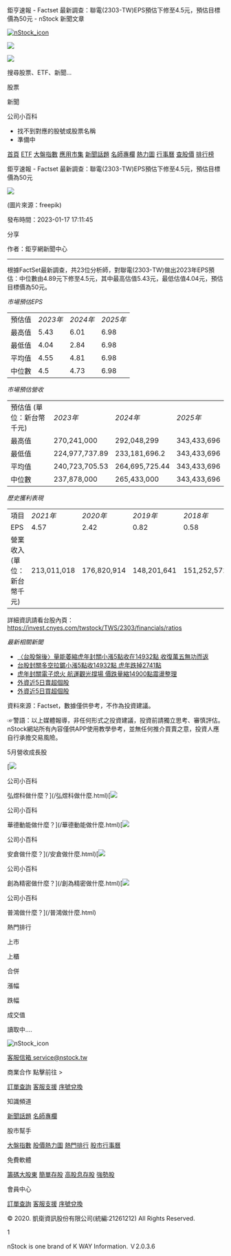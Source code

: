 鉅亨速報 - Factset 最新調查：聯電(2303-TW)EPS預估下修至4.5元，預估目標價為50元 - nStock 新聞文章


[![nStock_icon](/img/nStock_icon_2.png)](/)

![](/img/invalid-name@3x.png)

![](/img/invalid-name@3x.png)

搜尋股票、ETF、新聞...

股票

新聞

公司小百科

* 找不到對應的股號或股票名稱
* 準備中

[首頁](/) [ETF](/etf/) [大盤指數](/market_index/) [應用市集](/market/) [新聞話題](/news/) [名師專欄](/author/) [熱力圖](/market_index/heatmap) [行事曆](/calendar) [查股價](/chat_stock) [排行榜](/rank/)

鉅亨速報 - Factset 最新調查：聯電(2303-TW)EPS預估下修至4.5元，預估目標價為50元

![](https://storage.googleapis.com/nstock-cloud/stock_type_img/024/1.jpg)

(圖片來源：freepik)

發布時間：2023-01-17 17:11:45

分享

作者：鉅亨網新聞中心

---

 

根據FactSet最新調查，共23位分析師，對聯電(2303-TW)做出2023年EPS預估：中位數由4.89元下修至4.5元，其中最高估值5.43元，最低估值4.04元，預估目標價為50元。

*市場預估EPS*

|  |  |  |  |
| --- | --- | --- | --- |
| 預估值 | *2023年* | *2024年* | *2025年* |
| 最高值 | 5.43 | 6.01 | 6.98 |
| 最低值 | 4.04 | 2.84 | 6.98 |
| 平均值 | 4.55 | 4.81 | 6.98 |
| 中位數 | 4.5 | 4.73 | 6.98 |

*市場預估營收*

|  |  |  |  |
| --- | --- | --- | --- |
| 預估值 (單位：新台幣千元) | *2023年* | *2024年* | *2025年* |
| 最高值 | 270,241,000 | 292,048,299 | 343,433,696 |
| 最低值 | 224,977,737.89 | 233,181,696.2 | 343,433,696 |
| 平均值 | 240,723,705.53 | 264,695,725.44 | 343,433,696 |
| 中位數 | 237,878,000 | 265,433,000 | 343,433,696 |

*歷史獲利表現*

|  |  |  |  |  |
| --- | --- | --- | --- | --- |
| 項目 | *2021年* | *2020年* | *2019年* | *2018年* |
| EPS | 4.57 | 2.42 | 0.82 | 0.58 |
| 營業收入 (單位：新台幣千元) | 213,011,018 | 176,820,914 | 148,201,641 | 151,252,571 |

詳細資訊請看台股內頁：  
<https://invest.cnyes.com/twstock/TWS/2303/financials/ratios>

*最新相關新聞*

* [〈台股盤後〉量能萎縮虎年封關小漲5點收在14932點 收復萬五無功而返](https://news.cnyes.com/news/id/5065534)
* [台股封關多空拉鋸小漲5點收14932點 虎年跌掉2741點](https://news.cnyes.com/news/id/5065451)
* [虎年封關電子熄火 航運觀光撐場 價跌量縮14900點震盪整理](https://news.cnyes.com/news/id/5065198)
* [外資近5日賣超個股](https://news.cnyes.com/news/id/5065173)
* [外資近5日買超個股](https://news.cnyes.com/news/id/5065170)

資料來源：Factset，數據僅供參考，不作為投資建議。

☞警語：以上媒體報導，非任何形式之投資建議，投資前請獨立思考、審慎評估。nStock網站所有內容僅供APP使用教學參考，並無任何推介買賣之意，投資人應自行承擔交易風險。

5月營收成長股

[![](/img/recommend_icon/graduate.png)

公司小百科

弘煜科做什麼？](/弘煜科做什麼.html)[![](/img/recommend_icon/graduate.png)

公司小百科

華德動能做什麼？](/華德動能做什麼.html)[![](/img/recommend_icon/graduate.png)

公司小百科

安倉做什麼？](/安倉做什麼.html)[![](/img/recommend_icon/graduate.png)

公司小百科

創為精密做什麼？](/創為精密做什麼.html)[![](/img/recommend_icon/graduate.png)

公司小百科

普鴻做什麼？](/普鴻做什麼.html)

熱門排行

上市

上櫃

合併

漲幅

跌幅

成交值

讀取中....

![nStock_icon](/img/nStock_icon_2.png)

[客服信箱 service@nstock.tw](mailto:service@nstock.tw)

商業合作 點擊前往 >

[訂單查詢](/user/) [客服支援](mailto:service@nstock.tw) [序號兌換](/coupon/)

知識頻道

[新聞話題](/news/) [名師專欄](/author/)

股市幫手

[大盤指數](/market_index) [股價熱力圖](/market_index/heatmap) [熱門排行](/chat_stock) [股市行事曆](/calendar)

免費軟體

[籌碼大股東](/stock_chip/) [簡單存股](/easy_stock/) [高股息存股](/rich_stock/) [強勢股](/super_stock/)

會員中心

[訂單查詢](/user/) [客服支援](mailto:service@nstock.tw) [序號兌換](/coupon/)

© 2020. 凱衛資訊股份有限公司(統編:21261212) All Rights Reserved.

1

nStock is one brand of K WAY Information. Ｖ2.0.3.6